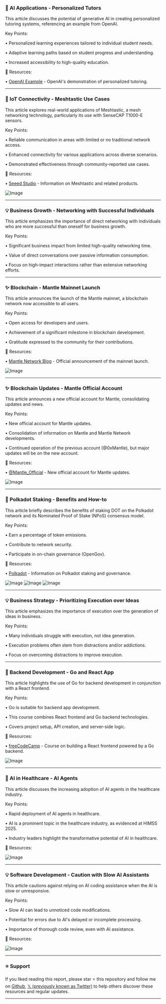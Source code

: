 ### 🤖 AI Applications - Personalized Tutors

This article discusses the potential of generative AI in creating personalized tutoring systems, referencing an example from OpenAI.

Key Points:

• Personalized learning experiences tailored to individual student needs.


• Adaptive learning paths based on student progress and understanding.


• Increased accessibility to high-quality education.


🔗 Resources:

• [OpenAI Example](https://x.com/arunshroff/status/1790252512542363711?t=jJqlOezcJLLOTDxFJrEJKA&s=19) -  OpenAI's demonstration of personalized tutoring.


---

### 🚀 IoT Connectivity - Meshtastic Use Cases

This article explores real-world applications of Meshtastic, a mesh networking technology, particularly its use with SenseCAP T1000-E sensors.


Key Points:

• Reliable communication in areas with limited or no traditional network access.


• Enhanced connectivity for various applications across diverse scenarios.



• Demonstrated effectiveness through community-reported use cases.


🔗 Resources:

• [Seeed Studio](https://x.com/seeedstudio) -  Information on Meshtastic and related products.

![Image](https://pbs.twimg.com/media/GmZJV_IbIAASWoR?format=jpg&name=small)


---

### 💡 Business Growth - Networking with Successful Individuals

This article emphasizes the importance of direct networking with individuals who are more successful than oneself for business growth.


Key Points:

• Significant business impact from limited high-quality networking time.


• Value of direct conversations over passive information consumption.



• Focus on high-impact interactions rather than extensive networking efforts.


---

### ✨ Blockchain - Mantle Mainnet Launch

This article announces the launch of the Mantle mainnet, a blockchain network now accessible to all users.

Key Points:

• Open access for developers and users.


• Achievement of a significant milestone in blockchain development.



• Gratitude expressed to the community for their contributions.


🔗 Resources:

• [Mantle Network Blog](http://mantle.xyz/blog/announcements/mantle-network-mainnet-alpha…) - Official announcement of the mainnet launch.

![Image](https://pbs.twimg.com/ext_tw_video_thumb/1680871571458490368/pu/img/GIzeBt3IPtWstjyc.jpg)


---

### ✨ Blockchain Updates - Mantle Official Account

This article announces a new official account for Mantle, consolidating updates and news.

Key Points:

• New official account for Mantle updates.


• Consolidation of information on Mantle and Mantle Network developments.



• Continued operation of the previous account (@0xMantle), but major updates will be on the new account.


🔗 Resources:

• [@Mantle_Official](https://x.com/Mantle_Official) - New official account for Mantle updates.

![Image](https://pbs.twimg.com/media/Gi3zALRaMAAOetB?format=jpg&name=small)


---

### 🤖 Polkadot Staking - Benefits and How-to

This article briefly describes the benefits of staking DOT on the Polkadot network and its Nominated Proof of Stake (NPoS) consensus model.

Key Points:

• Earn a percentage of token emissions.


• Contribute to network security.



• Participate in on-chain governance (OpenGov).


🔗 Resources:

• [Polkadot](https://x.com/Polkadot) - Information on Polkadot staking and governance.

![Image](https://pbs.twimg.com/media/Gm02KZ1a0AI4zTv?format=png&name=small)
![Image](https://pbs.twimg.com/media/Gm02Lp9WMAABxpY?format=jpg&name=small)
![Image](https://pbs.twimg.com/media/Gm04h45aUAAlau5?format=jpg&name=360x360)


---

### 💡 Business Strategy - Prioritizing Execution over Ideas

This article emphasizes the importance of execution over the generation of ideas in business.

Key Points:

• Many individuals struggle with execution, not idea generation.


• Execution problems often stem from distractions and/or addictions.



• Focus on overcoming distractions to improve execution.


---

### 🤖 Backend Development - Go and React App

This article highlights the use of Go for backend development in conjunction with a React frontend.

Key Points:

• Go is suitable for backend app development.


• This course combines React frontend and Go backend technologies.



• Covers project setup, API creation, and server-side logic.


🔗 Resources:

• [freeCodeCamp](https://x.com/freeCodeCamp) -  Course on building a React frontend powered by a Go backend.

![Image](https://pbs.twimg.com/media/Gm1MYLYW4AAS4yr?format=jpg&name=small)


---

### 🤖 AI in Healthcare - AI Agents

This article discusses the increasing adoption of AI agents in the healthcare industry.

Key Points:

• Rapid deployment of AI agents in healthcare.


• AI is a prominent topic in the healthcare industry, as evidenced at HIMSS 2025.



• Industry leaders highlight the transformative potential of AI in healthcare.


🔗 Resources:

![Image](https://pbs.twimg.com/media/Gm1CubVaEAA87zX?format=jpg&name=small)


---

### 💡 Software Development - Caution with Slow AI Assistants

This article cautions against relying on AI coding assistance when the AI is slow or unresponsive.


Key Points:

• Slow AI can lead to unnoticed code modifications.


• Potential for errors due to AI's delayed or incomplete processing.



• Importance of thorough code review, even with AI assistance.



🔗 Resources:

![Image](https://pbs.twimg.com/media/Gm0_5gEXwAApp26?format=jpg&name=small)


---

### ⭐️ Support

If you liked reading this report, please star ⭐️ this repository and follow me on [Github](https://github.com/Drix10), [𝕏 (previously known as Twitter)](https://x.com/DRIX_10_) to help others discover these resources and regular updates.

---